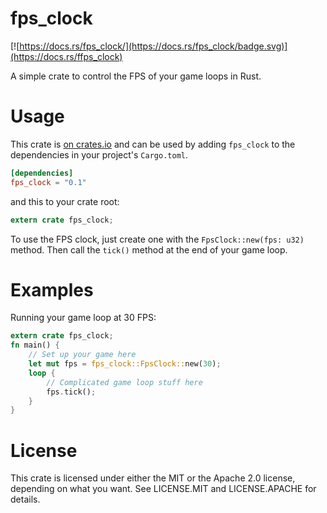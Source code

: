# fps_clock
[![https://docs.rs/fps_clock/](https://docs.rs/fps_clock/badge.svg)](https://docs.rs/ffps_clock)

A simple crate to control the FPS of your game loops in Rust.


# Usage
 This crate is [on crates.io](https://crates.io/crates/fps_clock) and can be
 used by adding `fps_clock` to the dependencies in your project's `Cargo.toml`.

 ```toml
 [dependencies]
 fps_clock = "0.1"
 ```

 and this to your crate root:

 ```rust
 extern crate fps_clock;
 ```

 To use the FPS clock, just create one with the `FpsClock::new(fps: u32) `method.
 Then call the `tick()` method at the end of your game loop.

 # Examples
 Running your game loop at 30 FPS:

 ```rust
 extern crate fps_clock;
 fn main() {
     // Set up your game here
     let mut fps = fps_clock::FpsClock::new(30);
     loop {
         // Complicated game loop stuff here
         fps.tick();
     }
 }
 ```

 # License
 This crate is licensed under either the MIT or the Apache 2.0 license, depending on what you want. See LICENSE.MIT and LICENSE.APACHE for details.

